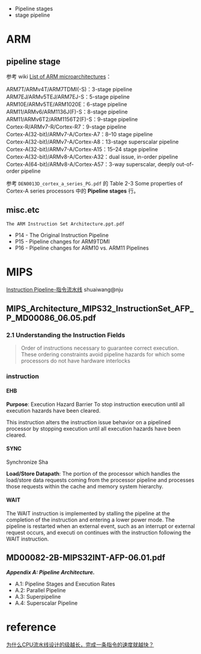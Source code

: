 - Pipeline stages  
- stage pipeline  

# ARM
## pipeline stage
参考 wiki [List of ARM microarchitectures](https://en.wikipedia.org/wiki/List_of_ARM_microarchitectures)：

ARM7T/ARMv4T/ARM7TDMI(-S)：3-stage pipeline  
ARM7EJ/ARMv5TEJ/ARM7EJ-S：5-stage pipeline  
ARM10E/ARMv5TE/ARM1020E：6-stage pipeline  
ARM11/ARMv6/ARM1136J(F)-S：8-stage pipeline  
ARM11/ARMv6T2/ARM1156T2(F)-S：9-stage pipeline  
Cortex-R/ARMv7-R/Cortex-R7：9-stage pipeline  
Cortex-A(32-bit)/ARMv7-A/Cortex-A7：8–10 stage pipeline  
Cortex-A(32-bit)/ARMv7-A/Cortex-A8：13-stage superscalar pipeline  
Cortex-A(32-bit)/ARMv7-A/Cortex-A15：15–24 stage pipeline  
Cortex-A(32-bit)/ARMv8-A/Cortex-A32：dual issue, in-order pipeline  
Cortex-A(64-bit)/ARMv8-A/Cortex-A57：3-way superscalar, deeply out-of-order pipeline  

参考 `DEN0013D_cortex_a_series_PG.pdf` 的 Table 2-3 Some properties of Cortex-A series processors 中的 **Pipeline stages** 行。

## misc.etc
`The ARM Instruction Set Architecture.ppt.pdf`

- P14 - The Original Instruction Pipeline  
- P15 - Pipeline changes for ARM9TDMI  
- P16 - Pipeline changes for  ARM10 vs. ARM11 Pipelines  

# MIPS
[Instruction Pipeline-指令流水线](https://cs.nju.edu.cn/swang/CompArchOrg_13F/slides/lecture24.pdf) shuaiwang@nju  
 
## MIPS_Architecture_MIPS32_InstructionSet_AFP_P_MD00086_06.05.pdf

### 2.1 Understanding the Instruction Fields
> Order of instructions necessary to guarantee correct execution. These ordering constraints avoid pipeline hazards for which some processors do not have hardware interlocks

### instruction
#### EHB
**Purpose**: Execution Hazard Barrier
To stop instruction execution until all execution hazards have been cleared.

This instruction alters the instruction issue behavior on a pipelined processor by stopping execution until all execution hazards have been cleared.

#### SYNC
Synchronize Sha

**Load/Store Datapath**: The portion of the processor which handles the load/store data requests coming from the processor pipeline and processes those requests within the cache and memory system hierarchy.

#### WAIT
The WAIT instruction is implemented by stalling the pipeline at the completion of the instruction and entering a lower power mode. The pipeline is restarted when an external event, such as an interrupt or external request occurs, and executi
on continues with the instruction following the WAIT instruction.

## MD00082-2B-MIPS32INT-AFP-06.01.pdf
***Appendix A: Pipeline Architecture.***

- A.1: Pipeline Stages and Execution Rates  
- A.2: Parallel Pipeline  
- A.3: Superpipeline  
- A.4: Superscalar Pipeline  

# reference
[为什么CPU流水线设计的级越长，完成一条指令的速度就越快？](https://www.zhihu.com/question/20180643)  
